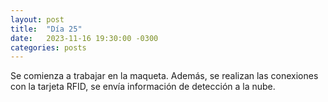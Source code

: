 ```yaml
---
layout: post
title:  "Día 25"
date:   2023-11-16 19:30:00 -0300
categories: posts
---
```


Se comienza a trabajar en la maqueta. Además, se realizan las conexiones con la tarjeta RFID, se envía información de detección a la nube.
